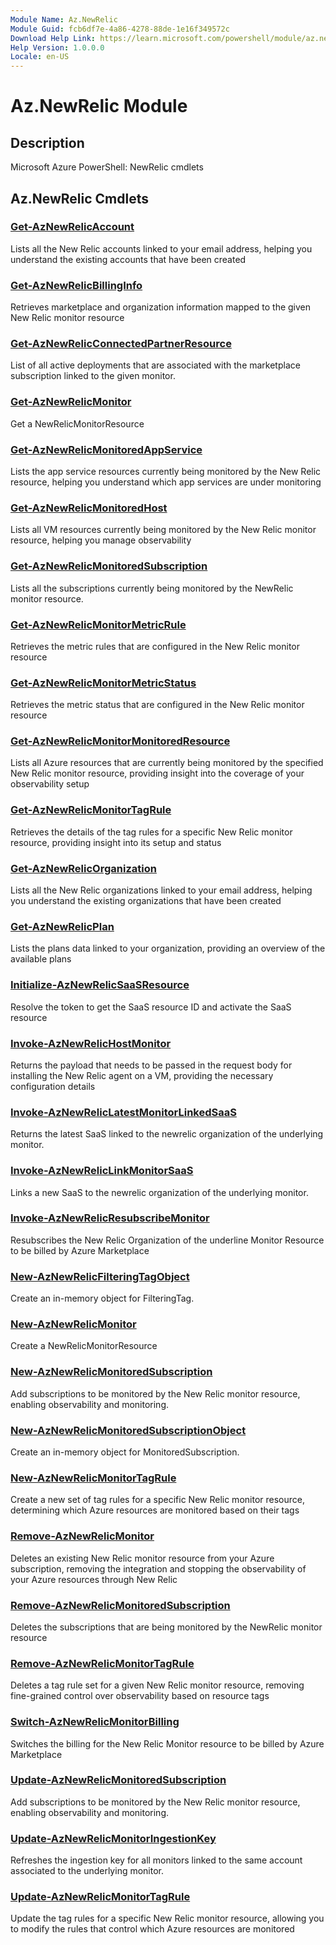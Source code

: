 ```yaml
---
Module Name: Az.NewRelic
Module Guid: fcb6df7e-4a86-4278-88de-1e16f349572c
Download Help Link: https://learn.microsoft.com/powershell/module/az.newrelic
Help Version: 1.0.0.0
Locale: en-US
---
```


# Az.NewRelic Module
## Description
Microsoft Azure PowerShell: NewRelic cmdlets

## Az.NewRelic Cmdlets
### [Get-AzNewRelicAccount](Get-AzNewRelicAccount.md)
Lists all the New Relic accounts linked to your email address, helping you understand the existing accounts that have been created

### [Get-AzNewRelicBillingInfo](Get-AzNewRelicBillingInfo.md)
Retrieves marketplace and organization information mapped to the given New Relic monitor resource

### [Get-AzNewRelicConnectedPartnerResource](Get-AzNewRelicConnectedPartnerResource.md)
List of all active deployments that are associated with the marketplace subscription linked to the given monitor.

### [Get-AzNewRelicMonitor](Get-AzNewRelicMonitor.md)
Get a NewRelicMonitorResource

### [Get-AzNewRelicMonitoredAppService](Get-AzNewRelicMonitoredAppService.md)
Lists the app service resources currently being monitored by the New Relic resource, helping you understand which app services are under monitoring

### [Get-AzNewRelicMonitoredHost](Get-AzNewRelicMonitoredHost.md)
Lists all VM resources currently being monitored by the New Relic monitor resource, helping you manage observability

### [Get-AzNewRelicMonitoredSubscription](Get-AzNewRelicMonitoredSubscription.md)
Lists all the subscriptions currently being monitored by the NewRelic monitor resource.

### [Get-AzNewRelicMonitorMetricRule](Get-AzNewRelicMonitorMetricRule.md)
Retrieves the metric rules that are configured in the New Relic monitor resource

### [Get-AzNewRelicMonitorMetricStatus](Get-AzNewRelicMonitorMetricStatus.md)
Retrieves the metric status that are configured in the New Relic monitor resource

### [Get-AzNewRelicMonitorMonitoredResource](Get-AzNewRelicMonitorMonitoredResource.md)
Lists all Azure resources that are currently being monitored by the specified New Relic monitor resource, providing insight into the coverage of your observability setup

### [Get-AzNewRelicMonitorTagRule](Get-AzNewRelicMonitorTagRule.md)
Retrieves the details of the tag rules for a specific New Relic monitor resource, providing insight into its setup and status

### [Get-AzNewRelicOrganization](Get-AzNewRelicOrganization.md)
Lists all the New Relic organizations linked to your email address, helping you understand the existing organizations that have been created

### [Get-AzNewRelicPlan](Get-AzNewRelicPlan.md)
Lists the plans data linked to your organization, providing an overview of the available plans

### [Initialize-AzNewRelicSaaSResource](Initialize-AzNewRelicSaaSResource.md)
Resolve the token to get the SaaS resource ID and activate the SaaS resource

### [Invoke-AzNewRelicHostMonitor](Invoke-AzNewRelicHostMonitor.md)
Returns the payload that needs to be passed in the request body for installing the New Relic agent on a VM, providing the necessary configuration details

### [Invoke-AzNewRelicLatestMonitorLinkedSaaS](Invoke-AzNewRelicLatestMonitorLinkedSaaS.md)
Returns the latest SaaS linked to the newrelic organization of the underlying monitor.

### [Invoke-AzNewRelicLinkMonitorSaaS](Invoke-AzNewRelicLinkMonitorSaaS.md)
Links a new SaaS to the newrelic organization of the underlying monitor.

### [Invoke-AzNewRelicResubscribeMonitor](Invoke-AzNewRelicResubscribeMonitor.md)
Resubscribes the New Relic Organization of the underline Monitor Resource to be billed by Azure Marketplace

### [New-AzNewRelicFilteringTagObject](New-AzNewRelicFilteringTagObject.md)
Create an in-memory object for FilteringTag.

### [New-AzNewRelicMonitor](New-AzNewRelicMonitor.md)
Create a NewRelicMonitorResource

### [New-AzNewRelicMonitoredSubscription](New-AzNewRelicMonitoredSubscription.md)
Add subscriptions to be monitored by the New Relic monitor resource, enabling observability and monitoring.

### [New-AzNewRelicMonitoredSubscriptionObject](New-AzNewRelicMonitoredSubscriptionObject.md)
Create an in-memory object for MonitoredSubscription.

### [New-AzNewRelicMonitorTagRule](New-AzNewRelicMonitorTagRule.md)
Create a new set of tag rules for a specific New Relic monitor resource, determining which Azure resources are monitored based on their tags

### [Remove-AzNewRelicMonitor](Remove-AzNewRelicMonitor.md)
Deletes an existing New Relic monitor resource from your Azure subscription, removing the integration and stopping the observability of your Azure resources through New Relic

### [Remove-AzNewRelicMonitoredSubscription](Remove-AzNewRelicMonitoredSubscription.md)
Deletes the subscriptions that are being monitored by the NewRelic monitor resource

### [Remove-AzNewRelicMonitorTagRule](Remove-AzNewRelicMonitorTagRule.md)
Deletes a tag rule set for a given New Relic monitor resource, removing fine-grained control over observability based on resource tags

### [Switch-AzNewRelicMonitorBilling](Switch-AzNewRelicMonitorBilling.md)
Switches the billing for the New Relic Monitor resource to be billed by Azure Marketplace

### [Update-AzNewRelicMonitoredSubscription](Update-AzNewRelicMonitoredSubscription.md)
Add subscriptions to be monitored by the New Relic monitor resource, enabling observability and monitoring.

### [Update-AzNewRelicMonitorIngestionKey](Update-AzNewRelicMonitorIngestionKey.md)
Refreshes the ingestion key for all monitors linked to the same account associated to the underlying monitor.

### [Update-AzNewRelicMonitorTagRule](Update-AzNewRelicMonitorTagRule.md)
Update the tag rules for a specific New Relic monitor resource, allowing you to modify the rules that control which Azure resources are monitored

